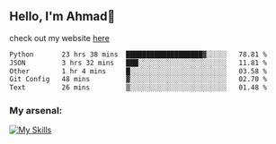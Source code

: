
## Hello, I'm Ahmad👋

check out my website [here](https://ahmadalwi.com/)

<!--START_SECTION:waka-->

```txt
Python       23 hrs 38 mins  ███████████████████▓░░░░░   78.81 %
JSON         3 hrs 32 mins   ███░░░░░░░░░░░░░░░░░░░░░░   11.81 %
Other        1 hr 4 mins     █░░░░░░░░░░░░░░░░░░░░░░░░   03.58 %
Git Config   48 mins         ▓░░░░░░░░░░░░░░░░░░░░░░░░   02.70 %
Text         26 mins         ▒░░░░░░░░░░░░░░░░░░░░░░░░   01.48 %
```

<!--END_SECTION:waka-->

### My arsenal:

[![My Skills](https://skillicons.dev/icons?i=js,ts,py,go,react,nextjs,svelte,nodejs,django,tailwind,html,css,sass,firebase,mongodb,postgres,mysql,redis,git,github,docker,vscode,figma,godot)](https://skillicons.dev)
